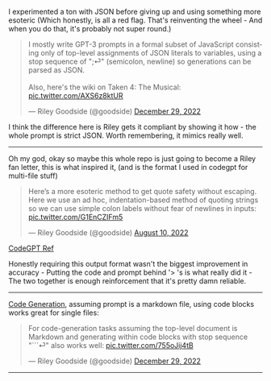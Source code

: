 I experimented a ton with JSON before giving up and using something more esoteric (Which honestly, is all a red flag. That's reinventing the wheel - And when you do that, it's probably not super round.)

<blockquote class="twitter-tweet"><p lang="en" dir="ltr">I mostly write GPT-3 prompts in a formal subset of JavaScript consisting only of top-level assignments of JSON literals to variables, using a stop sequence of &quot;;⏎&quot; (semicolon, newline) so generations can be parsed as JSON.<br><br>Also, here&#39;s the wiki on Taken 4: The Musical: <a href="https://t.co/AXS6z8ktUR">pic.twitter.com/AXS6z8ktUR</a></p>&mdash; Riley Goodside (@goodside) <a href="https://twitter.com/goodside/status/1608329313425686530?ref_src=twsrc%5Etfw">December 29, 2022</a></blockquote> 

I think the difference here is Riley gets it compliant by showing it how - the whole prompt is strict JSON. Worth remembering, it mimics really well.

---

Oh my god, okay so maybe this whole repo is just going to become a Riley fan letter, this is what inspired it, (and is the format I used in codegpt for multi-file stuff)

<blockquote class="twitter-tweet"><p lang="en" dir="ltr">Here’s a more esoteric method to get quote safety without escaping. Here we use an ad hoc, indentation-based method of quoting strings so we can use simple colon labels without fear of newlines in inputs: <a href="https://t.co/G1EnCZIFm5">pic.twitter.com/G1EnCZIFm5</a></p>&mdash; Riley Goodside (@goodside) <a href="https://twitter.com/goodside/status/1557227829145882624?ref_src=twsrc%5Etfw">August 10, 2022</a></blockquote> 

[CodeGPT Ref](https://github.com/morganpartee/codegpt/blob/main/codegpt/gpt_interface.py#L50)

Honestly requiring this output format wasn't the biggest improvement in accuracy - Putting the code and prompt behind '> 's is what really did it - The two together is enough reinforcement that it's pretty damn reliable.

---

[Code Generation](Code%20Generation.md), assuming prompt is a markdown file, using code blocks works great for single files:
<blockquote class="twitter-tweet"><p lang="en" dir="ltr">For code-generation tasks assuming the top-level document is Markdown and generating within code blocks with stop sequence &quot;```⏎&quot; also works well: <a href="https://t.co/755oJij4tB">pic.twitter.com/755oJij4tB</a></p>&mdash; Riley Goodside (@goodside) <a href="https://twitter.com/goodside/status/1608334443743166471?ref_src=twsrc%5Etfw">December 29, 2022</a></blockquote>

---

